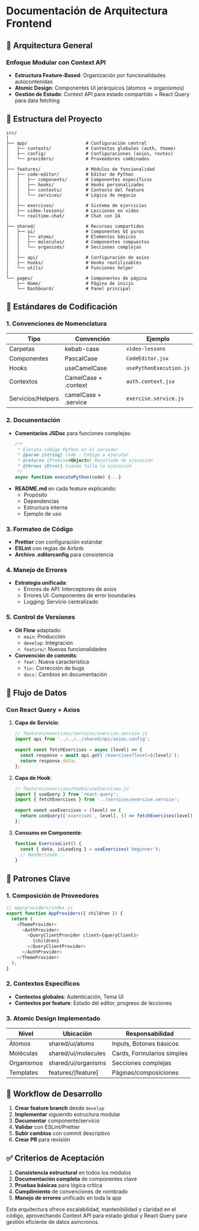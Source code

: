 # Documentación de Arquitectura Frontend

## 📐 Arquitectura General

### **Enfoque Modular con Context API**
- **Estructura Feature-Based**: Organización por funcionalidades autocontenidas
- **Atomic Design**: Componentes UI jerárquicos (átomos → organismos)
- **Gestión de Estado**: Context API para estado compartido + React Query para data fetching

## 📁 Estructura del Proyecto

```
src/
│
├── app/                      # Configuración central
│   ├── contexts/             # Contextos globales (auth, theme)
│   ├── config/               # Configuraciones (axios, routes)
│   └── providers/            # Proveedores combinados
│
├── features/                 # Módulos de funcionalidad
│   ├── code-editor/          # Editor de Python
│   │   ├── components/       # Componentes específicos
│   │   ├── hooks/            # Hooks personalizados
│   │   ├── contexts/         # Contexto del feature
│   │   └── services/         # Lógica de negocio
│   │
│   ├── exercises/            # Sistema de ejercicios
│   ├── video-lessons/        # Lecciones en video
│   └── realtime-chat/        # Chat con IA
│
├── shared/                   # Recursos compartidos
│   ├── ui/                   # Componentes UI puros
│   │   ├── atoms/            # Elementos básicos
│   │   ├── molecules/        # Componentes compuestos
│   │   └── organisms/        # Secciones complejas
│   │
│   ├── api/                  # Configuración de axios
│   ├── hooks/                # Hooks reutilizables
│   └── utils/                # Funciones helper
│
└── pages/                    # Componentes de página
    ├── Home/                 # Página de inicio
    └── Dashboard/            # Panel principal
```

## 📝 Estándares de Codificación

### **1. Convenciones de Nomenclatura**
| Tipo                  | Convención               | Ejemplo                     |
|-----------------------|--------------------------|-----------------------------|
| Carpetas              | kebab-case               | `video-lessons`             |
| Componentes           | PascalCase               | `CodeEditor.jsx`            |
| Hooks                 | useCamelCase             | `usePythonExecution.js`     |
| Contextos             | CamelCase + .context     | `auth.context.jsx`          |
| Servicios/Helpers     | camelCase + .service     | `exercise.service.js`       |

### **2. Documentación**
- **Comentarios JSDoc** para funciones complejas:
  ```javascript
  /**
   * Ejecuta código Python en el servidor
   * @param {string} code - Código a ejecutar
   * @returns {Promise<Object>} Resultado de ejecución
   * @throws {Error} Cuando falla la ejecución
   */
  async function executePython(code) {...}
  ```
- **README.md** en cada feature explicando:
  - Propósito
  - Dependencias
  - Estructura interna
  - Ejemplo de uso

### **3. Formateo de Código**
- **Prettier** con configuración estándar
- **ESLint** con reglas de Airbnb
- **Archivo .editorconfig** para consistencia

### **4. Manejo de Errores**
- **Estrategia unificada**:
  - Errores de API: Interceptores de axios
  - Errores UI: Componentes de error boundaries
  - Logging: Servicio centralizado

### **5. Control de Versiones**
- **Git Flow** adaptado:
  - `main`: Producción
  - `develop`: Integración
  - `feature/`: Nuevas funcionalidades
- **Convención de commits**:
  - `feat:` Nueva característica
  - `fix:` Corrección de bugs
  - `docs:` Cambios en documentación

## 🔄 Flujo de Datos

### **Con React Query + Axios**
1. **Capa de Servicio**:
   ```javascript
   // features/exercises/services/exercise.service.js
   import api from '../../../shared/api/axios.config';
   
   export const fetchExercises = async (level) => {
     const response = await api.get(`/exercises?level=${level}`);
     return response.data;
   };
   ```

2. **Capa de Hook**:
   ```javascript
   // features/exercises/hooks/useExercises.js
   import { useQuery } from 'react-query';
   import { fetchExercises } from '../services/exercise.service';
   
   export const useExercises = (level) => {
     return useQuery(['exercises', level], () => fetchExercises(level));
   };
   ```

3. **Consumo en Componente**:
   ```javascript
   function ExerciseList() {
     const { data, isLoading } = useExercises('beginner');
     // Renderizado...
   }
   ```

## 🧩 Patrones Clave

### **1. Composición de Proveedores**
```javascript
// app/providers/index.js
export function AppProviders({ children }) {
  return (
    <ThemeProvider>
      <AuthProvider>
        <QueryClientProvider client={queryClient}>
          {children}
        </QueryClientProvider>
      </AuthProvider>
    </ThemeProvider>
  );
}
```

### **2. Contextos Específicos**
- **Contextos globales**: Autenticación, Tema UI
- **Contextos por feature**: Estado del editor, progreso de lecciones

### **3. Atomic Design Implementado**
| Nivel        | Ubicación              | Responsabilidad             |
|--------------|------------------------|-----------------------------|
| Átomos       | shared/ui/atoms        | Inputs, Botones básicos     |
| Moléculas    | shared/ui/molecules    | Cards, Formularios simples  |
| Organismos   | shared/ui/organisms    | Secciones complejas         |
| Templates    | features/[feature]      | Páginas/composiciones       |

## 🚀 Workflow de Desarrollo

1. **Crear feature branch** desde `develop`
2. **Implementar** siguiendo estructura modular
3. **Documentar** componente/servicio
4. **Validar** con ESLint/Prettier
5. **Subir cambios** con commit descriptivo
6. **Crear PR** para revisión

## ✅ Criterios de Aceptación

1. **Consistencia estructural** en todos los módulos
2. **Documentación completa** de componentes clave
3. **Pruebas básicas** para lógica crítica
4. **Cumplimiento** de convenciones de nombrado
5. **Manejo de errores** unificado en toda la app

Esta arquitectura ofrece escalabilidad, mantenibilidad y claridad en el código, aprovechando Context API para estado global y React Query para gestión eficiente de datos asíncronos.

